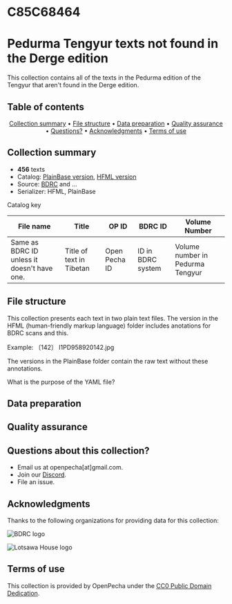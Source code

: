 # C85C68464
# Pedurma Tengyur texts not found in the Derge edition

This collection contains all of the texts in the Pedurma edition of the Tengyur that aren't found in the Derge edition.

## Table of contents
<p align="center">
  <a href="#collection-summary">Collection summary</a> •
  <a href="#file-structure">File structure</a> •
  <a href="#data-preparation">Data preparation</a> •
  <a href="#quality-assurance">Quality assurance</a> •
  <a href="#questions-about-this-collection">Questions?</a> •
  <a href="#acknowledgments">Acknowledgments</a> •
  <a href="#terms-of-use">Terms of use</a>
</p>

## Collection summary
- **456** texts 
- Catalog: [PlainBase version](https://github.com/OpenPecha-Data/C85C68464/blob/main/Catalog_PlainBase.csv), [HFML version](https://github.com/OpenPecha-Data/C85C68464/blob/main/Catalog_HFML.csv)
- Source: [BDRC](https://library.bdrc.io) and ...
- Serializer: HFML, PlainBase

Catalog key

| File name       | Title                      | OP ID         | BDRC ID           | Volume Number                    |
| --------------- | -------------------------- | ------------- | ----------------- | -------------------------------- |
| Same as BDRC ID unless it doesn't have one. | Title of text in Tibetan | Open Pecha ID | ID in BDRC system | Volume number in Pedurma Tengyur |                             

## File structure

This collection presents each text in two plain text files. The version in the HFML (human-friendly markup language) folder includes anotations for BDRC scans and this.

Example:
〔142〕 I1PD958920142.jpg

The versions in the PlainBase folder contain the raw text without these annotations.

What is the purpose of the YAML file?

## Data preparation

## Quality assurance

## Questions about this collection?

* Email us at openpecha[at]gmail.com.
* Join our [Discord](https://discord.com/invite/7GFpPFSTeA).
* File an issue.

## Acknowledgments

<!-- Delete organizations that are not part of this collection -->

Thanks to the following organizations for providing data for this collection:

![BDRC logo](https://user-images.githubusercontent.com/51434640/194739598-8a630a40-b83e-46cd-9f52-3f746db9864f.png)

![Lotsawa House logo](https://user-images.githubusercontent.com/51434640/213625878-94b44c11-87f6-4fab-82d7-2a77d9e32547.png)

## Terms of use

This collection is provided by OpenPecha under the [CC0 Public Domain Dedication](/LICENSE.md).
